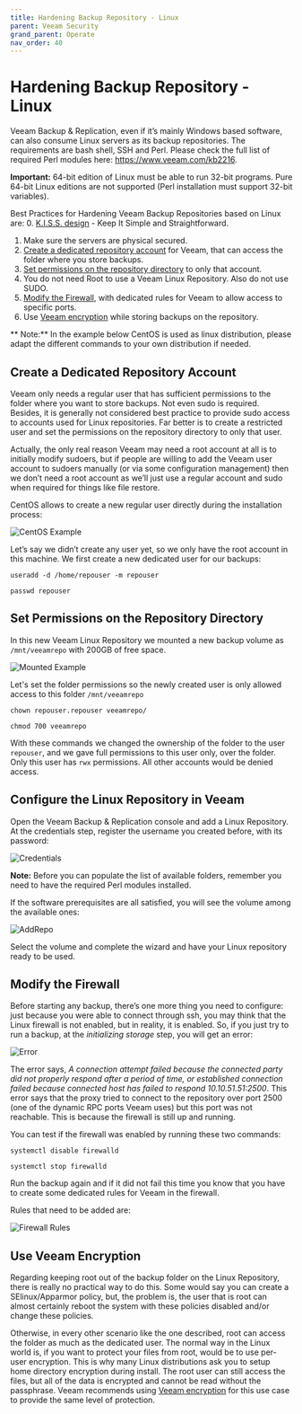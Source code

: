 ```yaml
---
title: Hardening Backup Repository - Linux
parent: Veeam Security
grand_parent: Operate
nav_order: 40
---
```



# Hardening Backup Repository - Linux

Veeam Backup & Replication, even if it’s mainly Windows based software, can also consume Linux servers as its backup repositories. The requirements are bash shell, SSH and Perl. Please check the full list of required Perl modules here: https://www.veeam.com/kb2216.

**Important:** 64-bit edition of Linux must be able to run 32-bit programs. Pure 64-bit Linux editions are not supported (Perl installation must support 32-bit variables).

Best Practices for Hardening Veeam Backup Repositories based on Linux are:
0. [K.I.S.S. design](./infrastructure_hardening.md/#secure-by-design) - Keep It Simple and Straightforward.
1. Make sure the servers are physical secured.
2. [Create a dedicated repository account](#create-a-dedicated-repository-account) for Veeam, that can access the folder where you store backups.
3. [Set permissions on the repository directory](#set-permissions-on-the-repository-directory) to only that account.
4. You do not need Root to use a Veeam Linux Repository. Also do not use SUDO.
5. [Modify the Firewall](#modify-the-firewall), with dedicated rules for Veeam to allow access to specific ports.
6. Use [Veeam encryption](#use-veeam-encryption) while storing backups on the repository.

** Note:** In the example below CentOS is used as linux distribution, please adapt the different commands to your own distribution if needed.

## Create a Dedicated Repository Account

Veeam only needs a regular user that has sufficient permissions to the folder where you want to store backups. Not even sudo is required. Besides, it is generally not considered best practice to provide sudo access to accounts used for Linux repositories. Far better is to create a restricted user and set the permissions on the repository directory to only that user.

Actually, the only real reason Veeam may need a root account at all is to initially modify sudoers, but if people are willing to add the Veeam user account to sudoers manually (or via some configuration management) then we don’t need a root account as we’ll just use a regular account and sudo when required for things like file restore.

CentOS allows to create a new regular user directly during the installation process:

![CentOS Example](Hardening_Linux_Repository_CentOS_Example.png)

Let’s say we didn’t create any user yet, so we only have the root account in this machine. We first create a new dedicated user for our backups:

`useradd -d /home/repouser -m repouser`

`passwd repouser`


## Set Permissions on the Repository Directory
In this new Veeam Linux Repository we mounted a new backup volume as `/mnt/veeamrepo` with 200GB of free space.

![Mounted Example](Hardening_Linux_Repository_Mount.png)

Let's set the folder permissions so the newly created user is only allowed access to this folder `/mnt/veeamrepo`

`chown repouser.repouser veeamrepo/`

`chmod 700 veeamrepo`

With these commands we changed the ownership of the folder to the user `repouser`, and we gave full permissions to this user only, over the folder. Only this user has `rwx` permissions.  All other accounts would be denied access.

## Configure the Linux Repository in Veeam

Open the Veeam Backup & Replication console and add a Linux Repository. At the credentials step, register the username you created before, with its password:

![Credentials](Hardening_Linux_Repository_Credentials.png)

**Note:** Before you can populate the list of available folders, remember you need to have the required Perl modules installed.

If the software prerequisites are all satisfied, you will see the volume among the available ones:

![AddRepo](Hardening_Linux_Repository_Add_Repo.png)

Select the volume and complete the wizard and have your Linux repository ready to be used.

## Modify the Firewall

Before starting any backup, there’s one more thing you need to configure: just because you were able to connect through ssh, you may think that the Linux firewall is not enabled, but in reality, it is enabled. So, if you just try to run a backup, at the _initializing storage_ step, you will get an error:

![Error](Hardening_Linux_Repository_Error.png)

The error says, _A connection attempt failed because the connected party did not properly respond after a period of time, or established connection failed because connected host has failed to respond 10.10.51.51:2500_. This error says that the proxy tried to connect to the repository over port 2500 (one of the dynamic RPC ports Veeam uses) but this port was not reachable. This is because the firewall is still up and running.

You can test if the firewall was enabled by running these two commands:

`systemctl disable firewalld`

`systemctl stop firewalld`

Run the backup again and if it did not fail this time you know that you have to create some dedicated rules for Veeam in the firewall.

Rules that need to be added are:

![Firewall Rules](Hardening_Linux_Repository_Firewall_Rules.png)

## Use Veeam Encryption

Regarding keeping root out of the backup folder on the Linux Repository, there is really no practical way to do this. Some would say you can create a SElinux/Apparmor policy, but, the problem is, the user that is root can almost certainly reboot the system with these policies disabled and/or change these policies.

Otherwise, in every other scenario like the one described, root can access the folder as much as the dedicated user. The normal way in the Linux world is, if you want to protect your files from root, would be to use per-user encryption. This is why many Linux distributions ask you to setup home directory encryption during install. The root user can still access the files, but all of the data is encrypted and cannot be read without the passphrase. Veeam recommends using [Veeam encryption](./infrastructure_hardening.md/#encryption) for this use case to provide the same level of protection.

